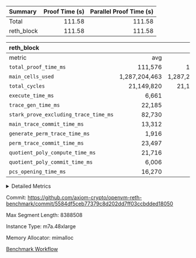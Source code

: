 | Summary | Proof Time (s) | Parallel Proof Time (s) |
|:---|---:|---:|
| Total |  111.58 |  111.58 |
| reth_block |  111.58 |  111.58 |


| reth_block |||||
|:---|---:|---:|---:|---:|
|metric|avg|sum|max|min|
| `total_proof_time_ms ` |  111,576 |  111,576 |  111,576 |  111,576 |
| `main_cells_used     ` |  1,287,204,463 |  1,287,204,463 |  1,287,204,463 |  1,287,204,463 |
| `total_cycles        ` |  21,149,820 |  21,149,820 |  21,149,820 |  21,149,820 |
| `execute_time_ms     ` |  6,661 |  6,661 |  6,661 |  6,661 |
| `trace_gen_time_ms   ` |  22,185 |  22,185 |  22,185 |  22,185 |
| `stark_prove_excluding_trace_time_ms` |  82,730 |  82,730 |  82,730 |  82,730 |
| `main_trace_commit_time_ms` |  13,312 |  13,312 |  13,312 |  13,312 |
| `generate_perm_trace_time_ms` |  1,916 |  1,916 |  1,916 |  1,916 |
| `perm_trace_commit_time_ms` |  23,497 |  23,497 |  23,497 |  23,497 |
| `quotient_poly_compute_time_ms` |  21,716 |  21,716 |  21,716 |  21,716 |
| `quotient_poly_commit_time_ms` |  6,006 |  6,006 |  6,006 |  6,006 |
| `pcs_opening_time_ms ` |  16,270 |  16,270 |  16,270 |  16,270 |



<details>
<summary>Detailed Metrics</summary>

| air_name | block_number | quotient_deg | interactions | constraints |
| --- | --- | --- | --- | --- |
| AccessAdapterAir<16> | 21345144 | 2 | 5 | 14 | 
| AccessAdapterAir<2> | 21345144 | 2 | 5 | 14 | 
| AccessAdapterAir<32> | 21345144 | 2 | 5 | 14 | 
| AccessAdapterAir<4> | 21345144 | 2 | 5 | 14 | 
| AccessAdapterAir<64> | 21345144 | 2 | 5 | 14 | 
| AccessAdapterAir<8> | 21345144 | 2 | 5 | 14 | 
| BitwiseOperationLookupAir<8> | 21345144 | 2 | 2 | 4 | 
| KeccakVmAir | 21345144 | 2 | 321 | 4,571 | 
| MemoryMerkleAir<8> | 21345144 | 2 | 4 | 40 | 
| PersistentBoundaryAir<8> | 21345144 | 2 | 3 | 6 | 
| PhantomAir | 21345144 | 2 | 3 | 5 | 
| Poseidon2PeripheryAir<BabyBearParameters>, 1> | 21345144 | 2 | 1 | 286 | 
| ProgramAir | 21345144 | 1 | 1 | 4 | 
| RangeTupleCheckerAir<2> | 21345144 | 1 | 1 | 4 | 
| VariableRangeCheckerAir | 21345144 | 1 | 1 | 4 | 
| VmAirWrapper<Rv32BaseAluAdapterAir, BaseAluCoreAir<4, 8> | 21345144 | 2 | 19 | 43 | 
| VmAirWrapper<Rv32BaseAluAdapterAir, LessThanCoreAir<4, 8> | 21345144 | 2 | 17 | 39 | 
| VmAirWrapper<Rv32BaseAluAdapterAir, ShiftCoreAir<4, 8> | 21345144 | 2 | 23 | 90 | 
| VmAirWrapper<Rv32BranchAdapterAir, BranchEqualCoreAir<4> | 21345144 | 2 | 11 | 25 | 
| VmAirWrapper<Rv32BranchAdapterAir, BranchLessThanCoreAir<4, 8> | 21345144 | 2 | 13 | 41 | 
| VmAirWrapper<Rv32CondRdWriteAdapterAir, Rv32JalLuiCoreAir> | 21345144 | 2 | 10 | 22 | 
| VmAirWrapper<Rv32HeapAdapterAir<2, 32, 32>, BaseAluCoreAir<32, 8> | 21345144 | 2 | 61 | 140 | 
| VmAirWrapper<Rv32HeapAdapterAir<2, 32, 32>, LessThanCoreAir<32, 8> | 21345144 | 2 | 31 | 129 | 
| VmAirWrapper<Rv32HeapAdapterAir<2, 32, 32>, MultiplicationCoreAir<32, 8> | 21345144 | 2 | 61 | 71 | 
| VmAirWrapper<Rv32HeapAdapterAir<2, 32, 32>, ShiftCoreAir<32, 8> | 21345144 | 2 | 79 | 2,161 | 
| VmAirWrapper<Rv32HeapBranchAdapterAir<2, 32>, BranchEqualCoreAir<32> | 21345144 | 2 | 20 | 64 | 
| VmAirWrapper<Rv32HeapBranchAdapterAir<2, 32>, BranchLessThanCoreAir<32, 8> | 21345144 | 2 | 22 | 136 | 
| VmAirWrapper<Rv32HintStoreAdapterAir, Rv32HintStoreCoreAir> | 21345144 | 2 | 15 | 17 | 
| VmAirWrapper<Rv32IsEqualModAdapterAir<2, 1, 32, 32>, ModularIsEqualCoreAir<32, 4, 8> | 21345144 | 2 | 25 | 223 | 
| VmAirWrapper<Rv32JalrAdapterAir, Rv32JalrCoreAir> | 21345144 | 2 | 16 | 20 | 
| VmAirWrapper<Rv32LoadStoreAdapterAir, LoadSignExtendCoreAir<4, 8> | 21345144 | 2 | 18 | 33 | 
| VmAirWrapper<Rv32LoadStoreAdapterAir, LoadStoreCoreAir<4> | 21345144 | 2 | 17 | 38 | 
| VmAirWrapper<Rv32MultAdapterAir, DivRemCoreAir<4, 8> | 21345144 | 2 | 25 | 88 | 
| VmAirWrapper<Rv32MultAdapterAir, MulHCoreAir<4, 8> | 21345144 | 2 | 24 | 38 | 
| VmAirWrapper<Rv32MultAdapterAir, MultiplicationCoreAir<4, 8> | 21345144 | 2 | 19 | 26 | 
| VmAirWrapper<Rv32RdWriteAdapterAir, Rv32AuipcCoreAir> | 21345144 | 2 | 11 | 15 | 
| VmAirWrapper<Rv32VecHeapAdapterAir<1, 2, 2, 32, 32>, FieldExpressionCoreAir> | 21345144 | 2 | 411 | 481 | 
| VmAirWrapper<Rv32VecHeapAdapterAir<1, 4, 8, 32, 32>, FieldExpressionCoreAir> | 21345144 | 2 | 1,716 | 1,739 | 
| VmAirWrapper<Rv32VecHeapAdapterAir<2, 1, 1, 32, 32>, FieldExpressionCoreAir> | 21345144 | 2 | 156 | 189 | 
| VmAirWrapper<Rv32VecHeapAdapterAir<2, 12, 12, 32, 32>, FieldExpressionCoreAir> | 21345144 | 2 | 4,370 | 4,415 | 
| VmAirWrapper<Rv32VecHeapAdapterAir<2, 2, 2, 32, 32>, FieldExpressionCoreAir> | 21345144 | 2 | 422 | 456 | 
| VmAirWrapper<Rv32VecHeapAdapterAir<2, 4, 10, 32, 32>, FieldExpressionCoreAir> | 21345144 | 2 | 1,303 | 1,314 | 
| VmAirWrapper<Rv32VecHeapAdapterAir<2, 4, 12, 32, 32>, FieldExpressionCoreAir> | 21345144 | 2 | 2,903 | 2,947 | 
| VmAirWrapper<Rv32VecHeapTwoReadsAdapterAir<12, 10, 12, 32, 32>, FieldExpressionCoreAir> | 21345144 | 2 | 3,977 | 4,017 | 
| VmAirWrapper<Rv32VecHeapTwoReadsAdapterAir<4, 2, 4, 32, 32>, FieldExpressionCoreAir> | 21345144 | 2 | 565 | 564 | 
| VmConnectorAir | 21345144 | 2 | 3 | 9 | 

| group | air_name | block_number | segment | rows | prep_cols | perm_cols | main_cols | cells |
| --- | --- | --- | --- | --- | --- | --- | --- | --- |
| reth_block | AccessAdapterAir<16> | 21345144 | 0 | 131,072 |  | 24 | 25 | 6,422,528 | 
| reth_block | AccessAdapterAir<2> | 21345144 | 0 | 32,768 |  | 24 | 11 | 1,146,880 | 
| reth_block | AccessAdapterAir<32> | 21345144 | 0 | 65,536 |  | 24 | 41 | 4,259,840 | 
| reth_block | AccessAdapterAir<4> | 21345144 | 0 | 16,384 |  | 24 | 13 | 606,208 | 
| reth_block | AccessAdapterAir<8> | 21345144 | 0 | 1,048,576 |  | 24 | 17 | 42,991,616 | 
| reth_block | BitwiseOperationLookupAir<8> | 21345144 | 0 | 65,536 | 3 | 8 | 2 | 655,360 | 
| reth_block | KeccakVmAir | 21345144 | 0 | 131,072 |  | 1,288 | 3,164 | 583,532,544 | 
| reth_block | MemoryMerkleAir<8> | 21345144 | 0 | 1,048,576 |  | 20 | 32 | 54,525,952 | 
| reth_block | PersistentBoundaryAir<8> | 21345144 | 0 | 1,048,576 |  | 12 | 20 | 33,554,432 | 
| reth_block | PhantomAir | 21345144 | 0 | 32,768 |  | 12 | 6 | 589,824 | 
| reth_block | Poseidon2PeripheryAir<BabyBearParameters>, 1> | 21345144 | 0 | 524,288 |  | 8 | 300 | 161,480,704 | 
| reth_block | ProgramAir | 21345144 | 0 | 524,288 |  | 8 | 10 | 9,437,184 | 
| reth_block | RangeTupleCheckerAir<2> | 21345144 | 0 | 2,097,152 | 2 | 8 | 1 | 18,874,368 | 
| reth_block | VariableRangeCheckerAir | 21345144 | 0 | 262,144 | 2 | 8 | 1 | 2,359,296 | 
| reth_block | VmAirWrapper<Rv32BaseAluAdapterAir, BaseAluCoreAir<4, 8> | 21345144 | 0 | 8,388,608 |  | 80 | 36 | 973,078,528 | 
| reth_block | VmAirWrapper<Rv32BaseAluAdapterAir, LessThanCoreAir<4, 8> | 21345144 | 0 | 524,288 |  | 40 | 37 | 40,370,176 | 
| reth_block | VmAirWrapper<Rv32BaseAluAdapterAir, ShiftCoreAir<4, 8> | 21345144 | 0 | 1,048,576 |  | 52 | 53 | 110,100,480 | 
| reth_block | VmAirWrapper<Rv32BranchAdapterAir, BranchEqualCoreAir<4> | 21345144 | 0 | 2,097,152 |  | 48 | 26 | 155,189,248 | 
| reth_block | VmAirWrapper<Rv32BranchAdapterAir, BranchLessThanCoreAir<4, 8> | 21345144 | 0 | 2,097,152 |  | 56 | 32 | 184,549,376 | 
| reth_block | VmAirWrapper<Rv32CondRdWriteAdapterAir, Rv32JalLuiCoreAir> | 21345144 | 0 | 524,288 |  | 44 | 18 | 32,505,856 | 
| reth_block | VmAirWrapper<Rv32HeapAdapterAir<2, 32, 32>, BaseAluCoreAir<32, 8> | 21345144 | 0 | 8,192 |  | 248 | 168 | 3,407,872 | 
| reth_block | VmAirWrapper<Rv32HeapAdapterAir<2, 32, 32>, LessThanCoreAir<32, 8> | 21345144 | 0 | 2,048 |  | 68 | 169 | 485,376 | 
| reth_block | VmAirWrapper<Rv32HeapAdapterAir<2, 32, 32>, MultiplicationCoreAir<32, 8> | 21345144 | 0 | 1,024 |  | 248 | 164 | 421,888 | 
| reth_block | VmAirWrapper<Rv32HeapAdapterAir<2, 32, 32>, ShiftCoreAir<32, 8> | 21345144 | 0 | 2,048 |  | 164 | 241 | 829,440 | 
| reth_block | VmAirWrapper<Rv32HeapBranchAdapterAir<2, 32>, BranchEqualCoreAir<32> | 21345144 | 0 | 8,192 |  | 84 | 124 | 1,703,936 | 
| reth_block | VmAirWrapper<Rv32HintStoreAdapterAir, Rv32HintStoreCoreAir> | 21345144 | 0 | 262,144 |  | 36 | 26 | 16,252,928 | 
| reth_block | VmAirWrapper<Rv32IsEqualModAdapterAir<2, 1, 32, 32>, ModularIsEqualCoreAir<32, 4, 8> | 21345144 | 0 | 8,192 |  | 56 | 166 | 1,818,624 | 
| reth_block | VmAirWrapper<Rv32JalrAdapterAir, Rv32JalrCoreAir> | 21345144 | 0 | 524,288 |  | 36 | 28 | 33,554,432 | 
| reth_block | VmAirWrapper<Rv32LoadStoreAdapterAir, LoadSignExtendCoreAir<4, 8> | 21345144 | 0 | 1,048,576 |  | 76 | 35 | 116,391,936 | 
| reth_block | VmAirWrapper<Rv32LoadStoreAdapterAir, LoadStoreCoreAir<4> | 21345144 | 0 | 8,388,608 |  | 72 | 40 | 939,524,096 | 
| reth_block | VmAirWrapper<Rv32MultAdapterAir, DivRemCoreAir<4, 8> | 21345144 | 0 | 1,024 |  | 104 | 57 | 164,864 | 
| reth_block | VmAirWrapper<Rv32MultAdapterAir, MulHCoreAir<4, 8> | 21345144 | 0 | 65,536 |  | 100 | 39 | 9,109,504 | 
| reth_block | VmAirWrapper<Rv32MultAdapterAir, MultiplicationCoreAir<4, 8> | 21345144 | 0 | 131,072 |  | 80 | 31 | 14,548,992 | 
| reth_block | VmAirWrapper<Rv32RdWriteAdapterAir, Rv32AuipcCoreAir> | 21345144 | 0 | 131,072 |  | 28 | 21 | 6,422,528 | 
| reth_block | VmAirWrapper<Rv32VecHeapAdapterAir<1, 2, 2, 32, 32>, FieldExpressionCoreAir> | 21345144 | 0 | 2,048 |  | 828 | 543 | 2,807,808 | 
| reth_block | VmAirWrapper<Rv32VecHeapAdapterAir<2, 1, 1, 32, 32>, FieldExpressionCoreAir> | 21345144 | 0 | 64 |  | 316 | 261 | 36,928 | 
| reth_block | VmAirWrapper<Rv32VecHeapAdapterAir<2, 2, 2, 32, 32>, FieldExpressionCoreAir> | 21345144 | 0 | 2,048 |  | 848 | 619 | 3,004,416 | 
| reth_block | VmConnectorAir | 21345144 | 0 | 2 | 1 | 12 | 4 | 32 | 

| group | block_number | num_segments |
| --- | --- | --- |
| reth_block | 21345144 | 1 | 

| group | block_number | segment | trace_gen_time_ms | total_proof_time_ms | total_cycles | total_cells | stark_prove_excluding_trace_time_ms | quotient_poly_compute_time_ms | quotient_poly_commit_time_ms | perm_trace_commit_time_ms | pcs_opening_time_ms | main_trace_commit_time_ms | main_cells_used | generate_perm_trace_time_ms | execute_time_ms |
| --- | --- | --- | --- | --- | --- | --- | --- | --- | --- | --- | --- | --- | --- | --- | --- |
| reth_block | 21345144 | 0 | 22,185 | 111,576 | 21,149,820 | 3,566,761,489 | 82,730 | 21,716 | 6,006 | 23,497 | 16,270 | 13,312 | 1,287,204,463 | 1,916 | 6,661 | 

</details>


Commit: https://github.com/axiom-crypto/openvm-reth-benchmark/commit/5584df5ceb77379c8d202dd7ff03ccbdded18050

Max Segment Length: 8388508

Instance Type: m7a.48xlarge

Memory Allocator: mimalloc

[Benchmark Workflow](https://github.com/axiom-crypto/openvm-reth-benchmark/actions/runs/12961285069)
